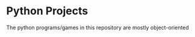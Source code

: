 Python Projects
===============

The python programs/games in this repository are mostly object-oriented